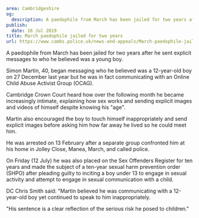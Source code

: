 ```yaml
area: Cambridgeshire
og:
  description: A paedophile from March has been jailed for two years after he sent explicit messages to who he believed was a young boy.
publish:
  date: 16 Jul 2019
title: March paedophile jailed for two years
url: https://www.cambs.police.uk/news-and-appeals/March-paedophile-jailed-two-years
```

A paedophile from March has been jailed for two years after he sent explicit messages to who he believed was a young boy.

Simon Martin, 40, began messaging who he believed was a 12-year-old boy on 27 December last year but he was in fact communicating with an Online Child Abuse Activist Group (OCAG).

Cambridge Crown Court heard how over the following month he became increasingly intimate, explaining how sex works and sending explicit images and videos of himself despite knowing his "age".

Martin also encouraged the boy to touch himself inappropriately and send explicit images before asking him how far away he lived so he could meet him.

He was arrested on 13 February after a separate group confronted him at his home in Jolley Close, Manea, March, and called police.

On Friday (12 July) he was also placed on the Sex Offenders Register for ten years and made the subject of a ten-year sexual harm prevention order (SHPO) after pleading guilty to inciting a boy under 13 to engage in sexual activity and attempt to engage in sexual communication with a child.

DC Chris Smith said: "Martin believed he was communicating with a 12-year-old boy yet continued to speak to him inappropriately.

"His sentence is a clear reflection of the serious risk he posed to children."
